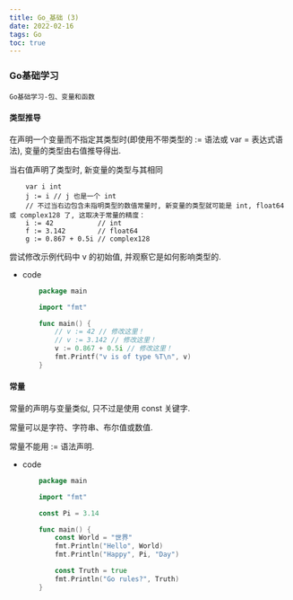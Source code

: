 ```yaml
---
title: Go_基础 (3)
date: 2022-02-16
tags: Go
toc: true
---
```


### Go基础学习
    Go基础学习-包、变量和函数

<!-- more -->

#### 类型推导
在声明一个变量而不指定其类型时(即使用不带类型的 := 语法或 var = 表达式语法), 变量的类型由右值推导得出.

当右值声明了类型时, 新变量的类型与其相同
```
    var i int
    j := i // j 也是一个 int
    // 不过当右边包含未指明类型的数值常量时, 新变量的类型就可能是 int, float64 或 complex128 了, 这取决于常量的精度：
    i := 42           // int
    f := 3.142        // float64
    g := 0.867 + 0.5i // complex128
```
尝试修改示例代码中 v 的初始值, 并观察它是如何影响类型的.

- code
    ```go
        package main

        import "fmt"

        func main() {
            // v := 42 // 修改这里！
            // v := 3.142 // 修改这里！
            v := 0.867 + 0.5i // 修改这里！
            fmt.Printf("v is of type %T\n", v)
        }
    ```

#### 常量
常量的声明与变量类似, 只不过是使用 const 关键字.

常量可以是字符、字符串、布尔值或数值.

常量不能用 := 语法声明.

- code
    ```go
        package main

        import "fmt"

        const Pi = 3.14

        func main() {
            const World = "世界"
            fmt.Println("Hello", World)
            fmt.Println("Happy", Pi, "Day")

            const Truth = true
            fmt.Println("Go rules?", Truth)
        }
    ```

